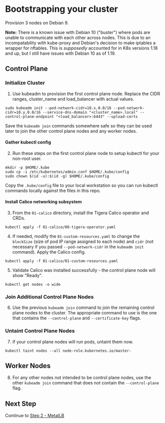 # Bootstrapping your cluster

Provision 3 nodes on Debian 9.

**Note:** There is a known issue with Debian 10 ("buster") where pods are unable to communicate with each other across nodes.  This is due to an incompatability with kube-proxy and Debian's decision to make iptables a wrapper for nftables.  This is *supposedly* accounted for in K8s versions 1.18 and up, but I still have issues with Debian 10 as of 1.19.

## Control Plane

### Initialize Cluster
1. Use kubeadm to provision the first control plane node.  Replace the CIDR ranges, cluster_name and load_balancer with actual values.
```
sudo kubeadm init --pod-network-cidr=10.x.0.0/16 --pod-network-cidr=10.y.0.0/16 --service-dns-domain "<cluster_name>.local" --control-plane-endpoint "<load_balancer>:6443" --upload-certs
```

Save the `kubeadm join` commands somewhere safe so they can be used later to join the other control plane nodes and any worker nodes.

#### Gather kubectl config
2. Run these steps on the first control plane node to setup kubectl for your non-root user.
```
mkdir -p $HOME/.kube
sudo cp -i /etc/kubernetes/admin.conf $HOME/.kube/config
sudo chown $(id -u):$(id -g) $HOME/.kube/config
```

Copy the `.kube/config` file to your local workstation so you can run kubectl commands locally against the files in this repo.

#### Install Calico networking subsystem
3. From the `01-calico` directory, install the Tigera Calico operator and CRDs.
```
kubectl apply -f 01-calico/00-tigera-operator.yaml
```

4. If needed, modify the `01-custom-resources.yaml` to change the `blockSize` (size of pod IP range assigned to each node) and `cidr` (not necessary if you passed `--pod-network-cidr` in the `kubeadm init` command).  Apply the Calico config.
```
kubectl apply -f 01-calico/01-custom-resources.yaml
```

5. Validate Calico was installed successfully - the control plane node will show "Ready".
```
kubectl get nodes -o wide
```

### Join Additional Control Plane Nodes
6. Use the previous `kubeadm join` command to join the remaining control plane nodes to the cluster.  The appropriate command to use is the one that contains the `--control-plane` and `--certificate-key` flags.

### Untaint Control Plane Nodes
7. If your control plane nodes will run pods, untaint them now.
```
kubectl taint nodes --all node-role.kubernetes.io/master-
```

## Worker Nodes
8. For any other nodes not intended to be control plane nodes, use the other `kubeadm join` command that does not contain the `--control-plane` flag.

## Next Step
Continue to [Step 2 - MetalLB](../02-metallb/)